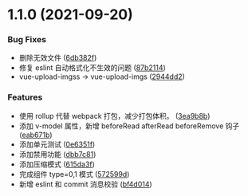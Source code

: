 # 1.1.0 (2021-09-20)


### Bug Fixes

* 删除无效文件 ([6db382f](https://github.com/woai3c/vue-upload-imgs/commit/6db382f4446eed1d9772ec04c7bf99cd8ded1159))
* 修复 eslint 自动格式化不生效的问题 ([87b2114](https://github.com/woai3c/vue-upload-imgs/commit/87b21140b4625bd78f9794404256c426fe00e34d))
* vue-upload-imgss -> vue-upload-imgs ([2944dd2](https://github.com/woai3c/vue-upload-imgs/commit/2944dd2e2d927d8a0bedf04665f5a07e0badde02))


### Features

* 使用 rollup 代替 webpack 打包，减少打包体积。 ([3ea9b8b](https://github.com/woai3c/vue-upload-imgs/commit/3ea9b8b071033b98926616a0a7767c4f98f39cc4))
* 添加 v-model 属性，新增 beforeRead afterRead beforeRemove 钩子 ([eab671b](https://github.com/woai3c/vue-upload-imgs/commit/eab671b5773712596312e60f861e09f92b32bac4))
* 添加单元测试 ([0e6351f](https://github.com/woai3c/vue-upload-imgs/commit/0e6351fd521da6967ad46f3cd930f0bcc164e857))
* 添加禁用功能 ([dbb7c81](https://github.com/woai3c/vue-upload-imgs/commit/dbb7c814b93f38e0091a1a5dd93abd566ff5ac20))
* 添加压缩模式 ([615da3f](https://github.com/woai3c/vue-upload-imgs/commit/615da3f42f469f17fc284230e630bd44fd2c11a9))
* 完成组件 type=0,1 模式 ([572599d](https://github.com/woai3c/vue-upload-imgs/commit/572599ddf7fb74d6deee5da5320b3f9acef2d211))
* 新增 eslint 和 commit 消息校验 ([bf4d014](https://github.com/woai3c/vue-upload-imgs/commit/bf4d0145374f2c0a8d5f1ec153e6944389563401))



